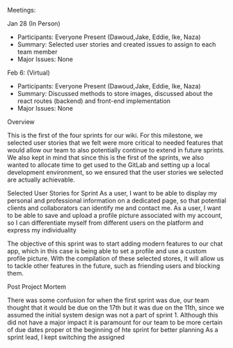 

Meetings:

Jan 28 (In Person)
- Participants: Everyone Present (Dawoud,Jake, Eddie, Ike, Naza)
- Summary: Selected user stories and created issues to assign to each team member
- Major Issues: None

Feb 6: (Virtual)
- Participants: Everyone Present (Dawoud,Jake, Eddie, Ike, Naza)
- Summary: Discussed methods to store images, discussed about the react routes (backend) and front-end implementation
- Major Issues: None


Overview 

This is the first of the four sprints for our wiki. For this milestone, we selected user stories that we felt were more critical to needed features that would allow our team to also potentially continue to extend in future sprints. We also kept in mind that since this is the first of the sprints, we also wanted to allocate time to get used to the GitLab and setting up a local development environment, so we ensured that the user stories we selected are actually achievable.

Selected User Stories for Sprint 
As a user, I want to be able to display my personal and professional information on a dedicated page, so that potential clients and collaborators can identify me and contact me.
As a user, I want to be able to save and upload a profile picture associated with my account, so I can differentiate myself from different users on the platform and express my individuality


The objective of this sprint was to start adding modern features to our chat app, which in this case is being able to set a profile and use a custom profile picture. With the compilation of these selected stores, it will allow us to tackle other features in the future, such as friending users and blocking them.


Post Project Mortem 


There was some confusion for when the first sprint was due, our team thought that it would be due on the 17th but it was due on the 11th, since we assumed the initial system design was not a part of sprint 1. Although this did not have a major impact it is paramount for our team to be more certain of due dates proper ot the beginning of hte sprint for better planning
As a sprint lead, I kept switching the assigned 
